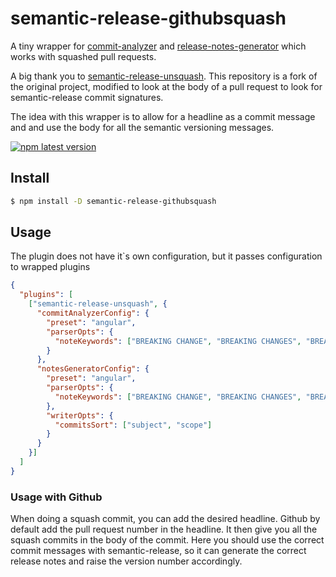 # **semantic-release-githubsquash**

A tiny wrapper for [commit-analyzer](https://github.com/semantic-release/commit-analyzer) and [release-notes-generator](https://github.com/semantic-release/release-notes-generator) which works with squashed pull requests.

A big thank you to [semantic-release-unsquash](https://github.com/romap0/semantic-release-unsquash). This repository is a fork of the original project, modified to look at the body of a pull request to look for semantic-release commit signatures.

The idea with this wrapper is to allow for a headline as a commit message and and use the body for all the semantic versioning messages.

[![npm latest version](https://img.shields.io/npm/v/semantic-release-githubsquash/latest.svg)](https://www.npmjs.com/package/semantic-release-githubsquash)

## Install

```bash
$ npm install -D semantic-release-githubsquash
```

## Usage

The plugin does not have it`s own configuration, but it passes configuration to wrapped plugins

```json
{
  "plugins": [
    ["semantic-release-unsquash", {
      "commitAnalyzerConfig": {
        "preset": "angular",
        "parserOpts": {
          "noteKeywords": ["BREAKING CHANGE", "BREAKING CHANGES", "BREAKING"]
        }
      },
      "notesGeneratorConfig": {
        "preset": "angular",
        "parserOpts": {
          "noteKeywords": ["BREAKING CHANGE", "BREAKING CHANGES", "BREAKING"]
        },
        "writerOpts": {
          "commitsSort": ["subject", "scope"]
        }
      }
    }]
  ]
}
```

### Usage with Github

When doing a squash commit, you can add the desired headline. Github by default add the pull request number in the headline. It then give you all the squash commits in the body of the commit. Here you should use the correct commit messages with semantic-release, so it can generate the correct release notes and raise the version number accordingly.

